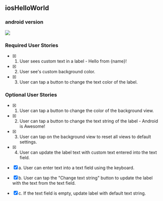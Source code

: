 ## iosHelloWorld
### android version 
<a href="https://i.imgur.com/TB2Nw0A.gif"><img src="https://i.imgur.com/TB2Nw0A.gif"></a>

### Required User Stories
- [x] 1. User sees custom text in a label - Hello from {name}!
- [x] 2. User see's custom background color.
- [x] 3. User can tap a button to change the text color of the label.

### Optional User Stories
- [x] 1. User can tap a button to change the color of the background view.  
- [x] 2. User can tap a button to change the text string of the label - Android is Awesome!  
- [x] 3. User can tap on the background view to reset all views to default settings.  
- [x] 4. User can update the label text with custom text entered into the text field.  
- [x] a. User can enter text into a text field using the keyboard.  
- [x] b. User can tap the "Change text string" button to update the label with the text from the text field.  
- [x] c. If the text field is empty, update label with default text string. 

